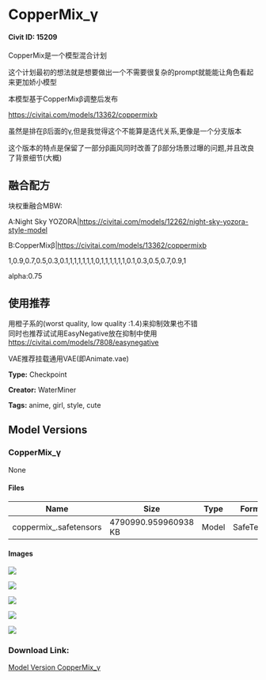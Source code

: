 # CopperMix_γ

#### Civit ID: 15209

<p>CopperMix是一个模型混合计划</p><p>这个计划最初的想法就是想要做出一个不需要很复杂的prompt就能能让角色看起来更加娇小模型</p><p>本模型基于CopperMixβ调整后发布</p><p><a target="_blank" rel="ugc" href="https://civitai.com/models/13362/coppermixb">https://civitai.com/models/13362/coppermixb</a></p><p>虽然是排在β后面的γ,但是我觉得这个不能算是迭代关系,更像是一个分支版本</p><p>这个版本的特点是保留了一部分β画风同时改善了β部分场景过曝的问题,并且改良了背景细节(大概)</p><h2>融合配方</h2><p>块权重融合MBW:</p><p>A:Night Sky YOZORA|<a target="_blank" rel="ugc" href="https://civitai.com/models/12262/night-sky-yozora-style-model">https://civitai.com/models/12262/night-sky-yozora-style-model</a></p><p>B:CopperMixβ|<a target="_blank" rel="ugc" href="https://civitai.com/models/13362/coppermixb">https://civitai.com/models/13362/coppermixb</a></p><p>1,0.9,0.7,0.5,0.3,0.1,1,1,1,1,1,1,0,1,1,1,1,1,1,0.1,0.3,0.5,0.7,0.9,1</p><p>alpha:0.75</p><h2>使用推荐</h2><p>用橙子系的(worst quality, low quality :1.4)来抑制效果也不错<br />同时也推荐试试用EasyNegative放在抑制中使用<a target="_blank" rel="ugc" href="https://civitai.com/models/7808/easynegative">https://</a><a target="_blank" rel="ugc" href="http://civitai.com/models/7808/easynegative">civitai.com/models/7808/easynegative</a></p><p>VAE推荐挂载通用VAE(即Animate.vae)</p>

**Type:** Checkpoint

**Creator:** WaterMiner

**Tags:** anime, girl, style, cute

## Model Versions

### CopperMix_γ

None

#### Files

| Name | Size | Type | Format | Download Url | AutoV1 | AutoV2 | SHA256 | CRC32 | BLAKE3 |
| --- | --- | --- | --- | --- | --- | --- | --- | --- | --- |
| coppermix_.safetensors | 4790990.959960938 KB | Model | SafeTensor | https://civitai.com/api/download/models/17916 | 15D35714 | 7B95A7BEA8 | 7B95A7BEA82858D3E9FEA60C9C2B82C40F23510508C5CD39FD4CFEB762E8B9FD | 15BDBE74 | 2326DB250B73B102FB069DBDA9AB1406EBDE1BBDE652C823A886EE5F47EAE0CC |

#### Images

<p><img src="https://image.civitai.com/xG1nkqKTMzGDvpLrqFT7WA/141d2df3-882b-475d-e896-b2a7d61f9100/width=450/183383.jpeg" /></p>

<p><img src="https://image.civitai.com/xG1nkqKTMzGDvpLrqFT7WA/32f0fd65-6acb-4b29-41da-d3ba9b6ab000/width=450/183388.jpeg" /></p>

<p><img src="https://image.civitai.com/xG1nkqKTMzGDvpLrqFT7WA/5a60091c-1c03-46fe-f581-3165597f4700/width=450/183387.jpeg" /></p>

<p><img src="https://image.civitai.com/xG1nkqKTMzGDvpLrqFT7WA/d2523c8d-6fc2-422d-1c0d-8f435b208800/width=450/183386.jpeg" /></p>

<p><img src="https://image.civitai.com/xG1nkqKTMzGDvpLrqFT7WA/49f594c3-8e2b-49e8-07bd-49badf2be300/width=450/183385.jpeg" /></p>

### Download Link:

[Model Version CopperMix_γ](https://civitai.com/api/download/models/17916)


